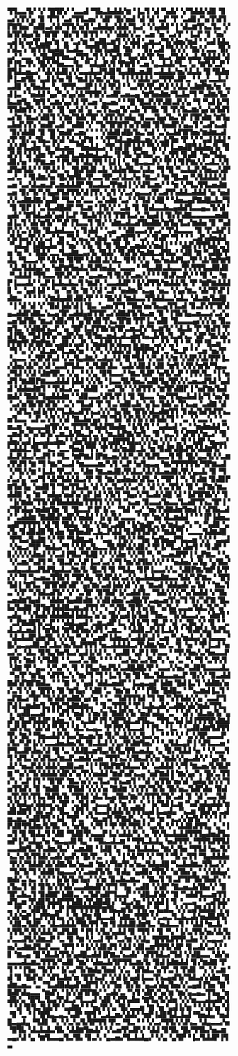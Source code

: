▜▜▃▃▜▞▝▞▝█▜▛▞▝▃▃▟▝▜▙▃▙▟▟▞▆▝▐▃▜▝▟▝▚▟▞▝▞▜▟▟▞▟▉▝▊▃▞▞▛▞▄▝▊▝▛▜▝▃▞▜▜▃▅▞▝▟▛▝█▞▅▟▝▟▝▟▝▃▛▝▛▝▃▟▊▞▚▞▛▟▜▛▇▜▅▞▚▟▊▃▞▟▞▜▜▞▅▜▝▃▙▟▄▞▟▟▞▜▃▞▝▞▄▟▟▝▐▝▟▃▆▜▚▃▜▃▝▞▙▜▛▟▄▞▙▝▇▜▛▝▉▞▜▝▉▜▜▝▝▞▝▟▟▞▞▃▝▃▅▝▅▝▃▞▛▝▐▃▛▝▊▝▅▞▃▟▐▞▄▞▛▃▙▞▆▝▄▝▃▞▆▝▚▟▉▃▆▜▝▞▟▟▝▃▆▃▞▜▞▟▅▞▆▟▝▝▄▟▐▟▄▞▟▃▚▝▆▜▜▜▄▟▄▜▃▟▃▝▜▜▙▜▄▟▊▝▇▞▝▝▊▞▃▟▝▜▞▞▞▝▇▞▞▃▃▝▉▞▃▞▝▃▃▝▄▜▙▟▜▜▅▃▞▜▜▃▜▝▞▝▅▜▝▜▄▞▟▞▛▝▇▃▞▜▟▞▄▟▄▜▟▟▟▝▟▛▐▜▃▜▚▝█▞▞▜▅▃▃▜▄▝▚▟▄▟▚▜▝▛▇▜▝▃▅▝▄▃▙▟▞▜▃▝▄▝▇▜▞▃▛▝█▜▟▃▅▃▞▝▟▞▟▟▊▞▞▃▃▟▄▟▜▟▊▜▄▟█▃▆▟▊▃▟▃▙▞▆▞▟▃▙▝█▝█▟▆▛▐▃▆▜▙▝▄▟▐▞▅▝▊▝▆▟▐▞▆▞▄▜▄▝▐▝▞▟▟▞▄▞▜▜▚▟▛▃▝▝▄▞▃▃▙▞▃▟▊▝▄▜▅▟▃▝▄▝▛▜▚▃▟▛▐▝▟▝▛▟▝▝▃▞▛▞▛▃▛▟▝▞▟▃▚▟▇▛▇▞▆▝▃▟▐▃▝▝▅▟▟▝▄▞▚▞▄▞▟▞▜▜▛▞▃▟▛▃▅▃▄▝▇▜▅▟▆▞▜▃▙▞▜▝▚▟▇▞▙▞▙▃▆▜▄▝▇▜▝▃▆▞▄▞▟▝▛▃▅▝▄▃▅▞▝▝█▝█▃▛▞▛▟▉▃▛▞▄▝▜▝▚▟▐▞▜▜▜▟▆▜▚▝▞▜▞▝█▝▄▞▟▝▄▝▃▜▚▃▄▜▞▃▙▝▛▜▙▝▉▝▛▞▙▃▆▞▄▞▅▜▟▜▃▞▆▝▆▃▞▟▊▜▝▞▆▞▜▟▞▜▛▝▟▜▚▜▚▟▄▝▊▃▃▜▄▞▙▃▚▛▐▜▛▟▆▝▆▜▄▃▙▟▚▜▚▝▅▟▛▃▟▝▚▟▇▝▞▝▜▞▜▛▇▜▚▞▛▟▇▝▉▜▅▟▛▞▄▃▜▝▃▟▚▃▟▝▉▞▟▟▊▝▊▝█▝▅▟▛▃▅▞▝▝▝▞▟▟▊▟█▞▙▃▚▟▝▃▚▃▙▛▇▜▅▞▆▟▆▃▟▞▛▝▉▞▃▜▙▃▜▞▟▝▟▃▚▛▇▝▝▞▛▜▟▃▅▟█▃▅▞▞▃▙▜▅▝▛▝▞▝▄▟▐▟▟▝▟▞▟▜▃▟▅▝▆▝▟▃▅▃▝▜▅▟▟▃▞▜▚▟▐▛▐▟▞▝▜▞▞▛▐▃▅▟█▜▟▟▅▞▙▝▉▟▚▜▝▟▝▟▆▝▛▃▟▟▜▃▆▟▅▟▃▟▃▝▊▜▙▝▅▜▙▞▃▝▄▜▜▝▊▟▊▝▅▞▜▟▄▟▊▞▅▝▝▛▇▃▆▝▐▜▞▜▝▟▄▜▜▝▐▟▐▝▄▝█▃▄▃▛▞▝▛▐▝▊▛▇▞▞▃▟▃▚▜▟▜▅▜▟▞▝▝▛▟▞▝▃▝█▟▜▟▊▃▙▝▟▟▅▜▙▃▚▟▄▝▜▝█▝▚▃▙▟▚▜▅▃▞▟▛▃▞▃▝▝▊▟▆▞▅▝█▞▆▜▙▞▛▃▃▜▛▃▞▟▃▞▅▝▇▃▞▝▇▝█▃▆▝▚▜▟▟▟▞▟▃▅▝▃▞▟▃▅▃▛▃▆▟▟▟▛▝▉▃▟▃▞▛▇▟▐▝▞▟▜▃▆▞▝▝▆▝▞▜▃▜▜▃▅▟▇▃▅▝▉▞▜▞▚▜▄▟▜▟▜▜▞▟▐▜▚▝▄▜▝▞▃▞▄▃▃▞▛▃▟▜▚▟▟▃▟▟▟▝▅▝▅▟▞▞▃▟▇▟▇▞▄▟▛▝▜▃▚▞▃▃▝▃▚▟▆▝▃▞▝▞▜▟▝▟█▝▝▟▅▃▄▛▇▟█▃▙▞▜▝▉▝▉▛▐▝▃▜▃▟█▟▛▝▜▃▆▝▐▜▞▞▝▃▙▝▊▝▊▟▃▃▙▃▄▟▟▜▃▃▄▃▜▞▟▝▄▟▞▝▇▜▟▃▟▞▄▟▐▃▛▝▇▃▙▜▚▜▝▛▇▜▃▞▃▜▄▟▐▝▉▞▛▟▇▃▃▃▃▃▅▟▊▟▐▃▜▝▟▞▆▜▞▝▚▛▐▜▃▃▜▝▉▞▝▟▆▃▟▃▟▜▙▟▇▞▆▜▄▜▃▞▆▟▅▝▉▝▚▟▛▞▞▃▚▜▙▝█▃▙▟▃▃▚▝▊▟▟▝▝▃▄▝▝▟▊▃▃▞▛▃▞▝▛▟▃▃▃▝▉▝▛▃▙▛▐▞▙▜▄▞▛▞▞▃▞▝▅▝▜▞▄▃▚▞▆▟▝▃▅▜▛▜▝▃▞▝▊▟▛▝▜▝▝▝▃▟▚▟▅▟▟▝▚▟▃▛▐▟█▃▙▞▜▝▅▞▝▞▙▝█▝▇▝█▃▛▃▅▟▞▞▅▟▐▝▝▝▟▟▚▜▜▜▟▞▃▜▅▝▅▝▚▝█▟▞▃▃▜▄▟▇▃▄▞▙▝▉▟▞▝▊▟▜▞▆▟▇▃▟▜▙▞▝▟█▝▇▝▚▟█▞▛▟▄▝▜▃▃▞▛▝▟▞▆▝▉▜▛▝▟▟▊▟▞▟▃▝▊▜▝▞▄▝▅▞▅▟▟▜▄▞▛▝▟▞▆▛▇▜▝▟▃▜▟▟▄▞▄▝▅▛▇▜▅▟▃▜▟▜▅▟▄▝▃▃▄▝▝▜▄▟▉▃▙▃▃▜▚▜▜▜▄▟▉▟▊▝▚▟▟▟▝▜▜▃▃▜▛▟▚▞▃▝▄▃▅▃▜▝▉▞▛▃▅▞▞▝▝▝▊▟▚▃▛▞▝▝▉▝▃▝▆▛▐▃▃▟▞▝▃▛▐▃▙▃▙▃▜▝▇▟▚▝▃▃▟▟▛▝▐▞▟▜▜▞▆▟▟▞▙▝▛▝▇▛▇▟▟▟▊▝▃▝▄▟▐▟▝▝▅▝▚▞▙▝▇▝▞▟▝▃▛▝▅▟▆▞▚▃▄▝▅▃▝▞▄▞▆▃▝▟▞▜▚▛▐▟▆▃▝▝▝▝▝▞▆▟▄▟▊▟▉▞▛▝▝▝▇▞▟▝▆▟▃▃▜▜▟▟▃▃▚▟▃▝▟▃▆▞▙▟█▝▐▝▟▝▟▝▞▝▉▟▐▟▞▟▐▝█▃▝▃▅▞▛▜▝▜▙▞▅▞▙▃▄▜▜▃▟▝▊▃▛▞▛▜▛▟▄▃▟▟▛▟▇▃▚▃▄▜▛▃▟▟▄▟▜▜▛▃▞▟▇▟▜▞▙▃▅▝▉▝▐▜▙▜▄▃▅▃▃▞▃▞▄▃▅▜▟▜▙▝▆▃▞▟▊▞▜▝▄▜▛▟▊▜▚▃▜▛▇▝▛▛▐▃▚▟▊▝▉▃▃▃▄▞▞▞▅▝▉▃▅▜▃▝▞▟█▟▚▃▛▝▄▝█▛▐▃▛▛▇▞▆▜▛▃▅▃▛▞▜▃▆▜▞▝▟▃▙▝▛▝▊▟▜▝▛▟▐▜▙▝▜▟▐▜▚▞▚▟▛▞▅▝▉▜▅▃▅▟▃▟▃▟▅▜▄▃▙▜▄▜▃▟▚▃▝▟▛▝▇▞▟▞▛▛▇▜▚▛▇▛▇▞▃▟▊▞▄▟▚▝▅▟▟▜▞▟▃▃▜▞▄▃▝▃▞▞▃▜▝▝▚▝▛▝█▃▆▝▝▝▜▝▄▝▞▝▟▃▆▞▜▃▆▞▅▝▝▞▚▝▞▟▟▞▟▝█▜▛▜▟▝▃▝▆▃▛▝▝▃▅▝▅▞▛▝▄▃▃▝▃▜▛▟▚▟▝▞▃▜▄▟▇▞▃▟▄▞▟▝█▝▜▟▝▞▚▟▝▞▆▝▞▟▛▞▟▞▛▛▐▃▞▟▅▞▟▞▚▞▟▝▃▃▛▜▟▃▝▃▜▟▛▟▃▝▃▟▞▟▉▟▝▟▊▝▆▜▝▞▛▞▆▜▞▜▄▃▞▜▟▝▞▟▝▟▇▜▛▃▝▞▄▝▝▞▄▝▉▜▃▃▞▝▇▃▜▟▛▝▅▜▞▃▛▝▐▜▚▜▃▝▐▝▅▟▜▝▇▟▊▛▇▃▃▟▟▟▐▟▟▝▞▞▙▝▐▃▃▜▙▜▅▃▚▟▊▜▄▜▛▞▞▃▅▃▟▜▟▝▄▟▟▝▟▟▅▟▇▜▝▝▛▟▃▞▃▝▟▟▉▝▝▃▞▜▞▝▞▟▜▜▚▝▆▜▛▟▉▛▐▝▅▛▇▞▙▟▆▟▞▝▇▟▞▜▄▟▟▟▆▝▝▟▉▃▃▞▟▜▞▛▐▝▊▝█▃▃▝▅▞▜▜▄▃▙▟▐▞▜▝▅▞▆▝▃▞▅▜▙▜▛▟▜▞▝▃▚▝▜▃▟▝▛▝▊▃▚▟▉▃▙▝▄▜▃▜▟▞▃▜▚▃▄▝▃▟▇▝▟▝▝▟▜▃▚▟▐▞▛▞▜▃▙▃▟▜▚▃▞▞▞▜▄▜▙▝▇▜▞▟▃▟▆▜▜▝▊▟▄▜▟▜▟▜▚▃▅▜▃▃▝▃▛▃▚▜▝▞▟▝▇▃▙▞▄▞▜▝▜▟▝▟▚▜▞▞▟▜▟▞▜▝▝▃▝▞▃▃▚▝▝▃▅▃▅▝▄▃▃▃▆▜▛▞▄▝▛▜▜▞▜▟▟▜▙▟▅▝▐▞▙▜▝▝▄▟▄▟▝▃▝▝▅▟▅▟▟▝▚▃▆▟▚▞▚▞▅▜▞▃▆▃▙▜▙▃▛▃▚▝▆▃▙▛▇▞▆▜▃▝▉▝▄▃▜▝▟▜▛▞▆▃▞▝█▟▅▞▄▟▐▃▄▟▄▟▅▞▝▟▅▜▟▟▚▜▚▟█▜▜▟▄▞▞▞▆▝▞▞▝▃▜▝▐▟▛▝▅▃▄▞▚▟▟▟▃▜▙▝▚▃▝▃▃▜▅▟▝▜▚▝▛▝▟▞▆▟▉▃▙▝▆▝▊▟▛▟█▟▜▞▟▟▇▜▞▝▟▃▛▟▃▞▃▟▜▝▝▜▃▝▆▛▇▟▐▛▇▃▅▞▟▞▚▞▚▜▟▜▃▃▜▝▊▝█▞▄▃▜▞▞▃▆▞▛▟▜▝▇▝▜▝▇▞▚▃▟▝▆▃▃▃▆▞▚▜▝▃▛▝▅▜▄▃▄▝▇▞▜▜▜▜▜▞▜▛▇▃▟▝▞▜▞▞▆▝▐▃▙▝▛▃▞▃▝▟▆▝▇▃▅▟▉▞▛▟▃▞▟▞▟▃▅▟▊▞▛▞▄▃▙▝▉▝▜▞▃▞▄▝▃▞▜▝▟▞▜▟▞▟▃▞▛▝▉▝▇▞▄▟▅▟▞▟▜▃▚▝▜▛▐▝▚▝▊▟▇▝▉▟▊▛▇▜▅▜▄▝▅▟▊▜▝▜▅▜▜▃▙▝▟▝▞▃▜▃▞▞▃▞▚▝▟▝▞▃▜▜▞▝▉▝▃▛▇▞▆▃▟▟▇▝▄▝▆▝▚▟▄▞▅▟▚▞▄▛▐▟▝▞▙▜▝▜▄▞▞▜▃▟▞▟█▝▟▝▐▟▜▛▇▞▞▝▊▝▐▞▆▟▞▜▜▞▟▜▙▟▟▟▄▜▜▜▜▝▞▞▜▝▚▃▅▝▊▃▃▞▙▃▃▜▃▟▛▜▚▃▜▛▐▝▞▜▛▟▄▞▅▟▆▜▅▝▊▝█▃▃▛▐▛▐▞▃▝▜▟▝▃▞▝▅▞▛▟▇▟▅▜▅▟▐▝▟▜▙▃▟▞▝▃▟▟▆▝▇▟▉▟▚▟▛▞▅▟▟▝▐▞▄▜▞▃▃▃▝▝▛▝▆▞▟▃▆▟▟▝▝▝▐▛▐▟▅▃▄▟▛▜▜▜▜▝▟▝▉▝█▟▄▝▟▞▝▞▆▞▃▟▉▝▐▞▆▟▛▃▚▞▆▟▃▞▚▝▚▝▚▟▊▝▄▞▙▝▊▟▉▟█▝▊▟▅▝▇▜▅▟▛▃▙▃▛▟▟▝▉▟▜▜▟▜▞▝▇▟▞▜▝▃▃▃▜▟▇▟█▝▛▜▃▞▙▟▇▝▞▝▛▝▜▟▇▃▅▝▝▃▄▝▐▜▞▞▝▜▅▝▆▜▅▃▛▜▄▃▅▝▞▞▝▃▄▟▝▞▅▃▞▜▛▝▆▟▄▞▜▝▞▟▚▞▙▃▃▜▙▜▛▟▞▟▉▞▝▛▐▞▜▃▞▟▅▜▝▝▊▟▛▝▊▞▞▞▞▟▆▟▝▞▃▟▐▜▙▞▜▟█▝▞▝▞▟▆▝▞▞▜▝▚▝▚▃▅▟▛▛▐▝▄▛▇▃▝▝▄▝▞▃▆▞▚▟▜▝▚▝▉▃▛▃▚▛▐▃▞▃▞▞▜▝▆▞▟▜▙▞▞▞▝▝▅▟▅▞▃▜▄▝▄▜▙▞▃▟▄▃▟▃▟▜▟▜▄▟▃▞▆▞▙▝█▃▜▝▊▝▜▟▄▝▊▛▐▃▃▞▞▃▝▟▊▛▇▞▆▛▐▞▛▞▞▝▜▝▚▃▅▃▜▜▙▜▝▜▛▟▄▝▛▟▛▟▞▃▞▞▄▃▙▟▄▟▇▃▃▜▟▞▚▛▇▃▝▝█▜▜▟▐▝▇▜▃▝█▜▛▟▛▟▛▝▄▞▆▞▃▟▐▟▞▟▝▞▄▝▆▃▟▝▟▟▄▟▞▃▜▟▝▝▆▃▜▃▝▞▛▝▚▜▟▃▟▜▞▝▞▝▃▜▛▝▉▜▙▛▐▞▃▟▟▜▃▝▜▟▞▞▞▞▚▞▙▟▟▝▞▜▙▃▅▟▆▜▄▟▝▝▟▟▅▜▄▟▉▟▆▝▞▟▊▟▅▞▃▟█▞▛▃▄▃▅▜▚▞▜▝▊▞▚▛▇▝█▃▙▞▙▟▇▝▉▜▅▜▟▟█▃▆▃▟▜▜▝▚▝▚▜▙▝▊▜▚▞▆▝▚▞▙▞▃▃▄▜▟▃▜▞▚▞▃▟▄▝▝▞▙▟▞▟▟▟▇▟▐▟▟▃▚▞▄▝█▞▄▟▐▞▙▟▝▜▅▃▝▜▞▟▃▃▞▃▝▟▆▜▝▝▃▛▇▟█▜▞▃▛▝▝▟▟▃▄▟▝▃▆▃▟▛▐▃▝▟▐▞▜▝█▃▛▝▟▝▃▜▙▝▞▝▊▝▝▃▟▃▟▃▅▟▐▝▆▜▟▝▇▜▟▜▅▞▟▜▝▃▆▃▝▝▟▟▊▃▛▟▐▃▙▜▝▝▉▟▛▟▄▜▟▜▄▝▟▃▙▟▛▟▅▜▙▝▞▞▅▝▚▞▝▃▆▛▐▟▅▃▞▃▟▟▚▟▝▃▅▝▚▞▆▟▄▞▄▜▃▃▃▝█▞▄▃▄▟▉▃▛▃▙▞▅▞▙▟▜▜▜▝▅▃▟▟▟▟▃▞▛▟▇▞▆▞▃▝▊▝▅▝▝▛▐▃▟▝▅▃▞▃▝▟▃▝▊▜▄▜▅▜▃▞▄▟▐▞▟▝▃▝▄▟▉▝▄▛▐▝▛▃▃▝▝▜▚▜▅▞▃▜▅▃▃▛▐▜▚▝▆▟▝▞▜▟▊▝▝▃▃▞▃▜▙▝▝▝▝▝▃▞▅▞▃▞▙▞▚▝▃▝▃▝▚▝▜▝▃▜▚▜▝▟▇▝▛▝▄▃▝▞▚▞▚▝▊▝▐▜▄▞▆▟▜▞▃▟█▟█▞▛▝▃▃▞▞▅▞▚▟▉▜▃▃▃▟▃▝▚▞▛▝▇▜▄▝▟▜▜▃▚▝▆▞▜▝▜▝▐▃▜▝▇▝█▝▇▃▜▟▃▃▅▃▛▝▉▞▞▝▉▃▟▟▇▟▚▛▇▛▇▟▃▝▝▝▇▝▚▝▄▟▝▟▟▃▅▟▛▝▐▃▄▃▄▛▐▟▆▝█▟▐▃▜▝▟▟▇▞▅▞▃▜▝▞▄▝█▜▚▝▇▝▆▜▄▞▝▟▇▝▃▝▆▞▆▝▞▝▐▜▙▝█▟█▃▝▝▚▃▆▟▐▃▜▝▃▛▇▃▞▜▛▝▜▞▟▟▚▟▇▞▄▞▅▝▝▃▝▜▟▜▜▜▟▝▜▝▇▝▚▜▜▟▞▞▄▝▃▃▛▜▛▟▐▃▆▟▅▜▃▜▜▞▜▟▇▟▆▃▝▝▊▃▜▜▜▞▝▛▐▃▙▃▟▞▃▟▇▞▟▞▆▟▞▜▜▃▚▝▄▟▉▃▃▟▝▝▝▟▜▝▅▟▝▞▅▞▆▝▇▟▛▞▙▝▅▟▚▟▄▝▃▝▝▟▚▝▟▃▆▞▙▝▄▟▚▞▙▟▜▟▟▛▐▟▆▃▚▝▚▃▙▛▐▜▝▟▛▜▟▃▟▜▙▃▝▜▜▃▜▟▐▟▐▜▜▜▛▟▇▟▚▟▚▜▄▝▟▞▟▝▚▜▞▝▟▃▚▃▄▃▝▛▐▜▚▜▃▃▟▝▐▜▃▝▐▃▝▝▄▟▊▟▇▜▟▜▜▜▚▝▇▞▝▜▅▃▟▟▚▜▄▞▆▃▅▞▆▝▉▞▚▟▞▞▄▜▃▞▃▝▝▝▝▞▝▃▚▜▛▃▃▃▛▞▙▞▚▛▐▞▞▃▃▟▅▟▅▞▙▝▉▃▙▟▝▞▄▞▛▟▇▜▅▞▝▝▄▜▟▃▄▛▐▝▟▜▃▃▅▝▛▜▃▟▛▟▅▞▟▝█▝▃▝▟▟█▃▆▜▄▞▙▜▄▜▜▃▅▟▄▝▄▝▉▞▜▟▟▝▅▝▝▞▃▃▜▜▝▟▜▃▚▞▟▜▃▞▆▃▛▃▆▟▞▃▅▝▜▜▚▃▚▜▙▃▛▞▅▝▇▟▞▞▄▃▟▞▞▝▄▞▙▟▞▝▅▃▛▟▞▟▟▞▄▟▉▃▅▝▐▝▐▜▙▛▇▜▟▃▃▜▞▝▃▟▟▟▝▞▜▝▆▃▅▞▙▜▙▛▇▝▚▞▞▜▞▟▟▟▞▟▛▞▚▞▛▞▅▟▟▝▆▟▚▟▚▃▄▝▅▛▇▟▐▝▇▞▄▞▚▝█▞▃▜▜▞▚▝▃▛▐▜▝▝▉▜▛▝▇▃▚▞▞▃▜▃▞▜▚▃▅▜▝▝▟▝▄▜▜▞▅▞▟▝▄▟▄▜▞▞▞▜▅▜▜▟▚▝▊▝▆▟▊▝▝▛▇▟▝▞▞▞▅▝▇▟▆▝▞▞▛▞▜▞▙▝▉▞▅▃▜▟▛▟▅▝▉▟▄▜▚▜▚▜▜▃▜▟▜▞▙▝▜▜▟▝▟▃▜▃▄▜▙▞▆▞▚▜▜▜▞▜▞▃▟▝▊▝▟▝▃▃▜▟▞▞▙▟▃▞▟▟▄▞▃▜▛▝▃▜▟▝▚▃▃▞▚▝▅▝▝▃▚▝▐▞▜▟▐▃▆▝▚▟▚▟▄▟▟▞▆▟▊▟▇▜▝▟▞▃▛▝█▃▝▟▜▝▄▜▃▃▛▟▟▞▙▜▜▜▄▟▐▃▄▟▄▝▚▃▆▝█▟▚▞▃▟▅▃▅▃▚▟▊▜▜▝▐▟▝▜▛▃▝▝▅▃▅▜▝▛▇▟▚▃▚▝▅▝▆▝▚▃▞▞▆▜▞▝▞▝▐▝▛▟▉▜▜▟▆▞▙▜▙▝▚▝▅▜▄▝▞▜▝▝▛▝▛▞▜▜▞▝▄▞▙▝▞▝▟▟▉▟▜▜▄▝▄▝▐▃▜▝█▝▉▟▃▜▝▟▉▝▜▟▉▜▚▃▃▛▐▃▚▟▟▞▚▝▄▝▛▞▙▃▙▟▟▜▜▜▄▟▅▟▜▃▅▛▐▞▚▟▄▞▅▝▅▃▄▟▊▜▄▝▝▜▙▃▟▃▆▝▝▜▜▃▙▟▄▝▅▟▜▜▚▝▜▜▜▟▜▜▟▃▃▟▇▜▃▜▚▟▆▞▙▞▝▃▆▟▉▝▐▟█▝▄▝▜▃▜▃▙▟▃▝▇▞▄▜▅▝▜▜▟▝▅▃▜▞▚▃▚▞▙▜▜▟▞▃▟▞▄▟▚▝█▞▛▃▝▝▄▝▐▝▟▞▜▝▞▝▜▝▝▜▞▃▜▜▝▜▄▟▟▟▅▝▛▞▞▜▟▟▛▟▞▟▇▞▙▞▅▃▆▝▆▞▞▜▅▜▚▞▅▃▜▟▄▟█▝▚▃▙▟▆▃▜▜▃▞▞▝▜▞▜▞▜▝▟▟▊▜▄▃▃▞▞▃▅▟▜▞▙▝▊▟▄▝▄▟▊▞▜▜▞▝▅▜▙▞▄▝▝▞▟▟▄▞▆▟▞▃▚▃▝▞▞▝▐▞▙▜▄▜▄▞▝▞▅▝▊▃▙▃▆▃▝▝▇▃▜▝▊▃▛▜▛▜▙▜▙▟▚▝▝▞▙▃▜▝▟▝▊▜▞▞▛▟▞▃▃▟▅▟▛▞▛▜▝▜▄▝▃▟▊▝▞▟▛▝▇▃▅▃▙▜▙▞▞▝▉▜▛▃▙▃▜▝▊▟▇▛▐▟▉▃▝▃▜▟▚▟▛▜▃▃▛▝▝▟█▃▛▟▞▝▇▝▚▟▟▜▃▃▅▜▜▟▜▃▅▝▛▟▊▜▟▟▛▜▜▟▊▞▛▟█▟▊▞▝▟▃▞▅▝▐▞▟▟▐▝▊▝▃▃▄▝▝▃▟▜▟▞▃▝▛▃▝▟█▜▞▝▃▛▐▜▛▜▜▜▜▛▇▜▙▃▆▜▞▜▜▞▃▜▄▟▃▝▞▞▄▟▜▟▟▟▝▞▄▞▟▞▆▛▐▃▛▛▇▜▄▝▄▜▄▛▇▝█▃▃▟▝▟▇▃▜▜▛▝▞▃▄▃▜▃▙▃▟▞▅▟█▟▜▞▝▟▉▃▜▟▛▃▝▟▃▟▟▟▞▜▙▜▜▝▆▝▊▟▟▟▉▟▆▜▃▝▅▟▃▃▜▝▝▟▟▝▆▃▙▝▚▜▜▞▚▜▞▟▟▞▚▟▜▟▊▝▐▜▝▞▙▞▄▟▟▝▊▝▜▜▝▝▊▝▚▝▐▞▃▜▜▞▅▞▟▞▙▞▃▃▟▜▞▟▆▃▛▝▃▝▊▝▇▝▞▃▟▝▛▝▃▞▆▝▞▟▄▝█▜▜▟▜▜▚▟▅▝▞▃▄▃▞▝▅▞▃▟▇▟▜▃▛▃▃▝▛▜▝▝▐▞▞▟▉▟▜▝▟▟▝▟▊▃▆▜▜▜▞▟▛▝▊▃▟▞▃▞▞▝▊▝▇▃▄▝█▝▟▃▙▜▜▞▄▟█▃▟▟▐▛▇▃▚▃▟▞▝▟▜▜▟▃▞▜▟▝▞▟█▃▃▝▟▞▅▃▃▃▟▃▆▃▜▜▜▞▚▟▊▝▆▞▝▟▅▃▙▜▛▜▜▃▆▞▙▝▉▟▐▟▆▟▟▝▊▞▆▟▇▝▛▜▝▝▐▜▅▝▜▞▛▝▐▞▃▞▜▞▆▟▄▜▅▟▝▞▃▝▟▜▟▃▚▞▛▃▜▝▛▟▊▝▚▝▞▃▆▝▟▝▉▝█▟▚▞▝▟▜▃▙▞▅▝█▜▚▃▛▝▞▟▐▞▄▟▐▃▃▜▚▃▄▟▜▞▜▟▃▞▞▟▅▝▇▟▆▃▅▃▝▃▝▜▃▟▉▟▄▟▚▟▛▜▝▞▞▜▅▝▉▞▙▝▄▃▞▟▄▜▅▞▞▃▄▟▐▜▅▝▇▝█▟▛▟▄▃▃▝▆▟▚▝▐▞▞▟▜▛▇▞▝▃▟▞▃▝▚▜▝▟▛▞▚▞▆▝▆▞▄▃▄▃▜▜▄▝▅▟█▞▄▝▉▜▃▜▄▞▛▟▃▞▜▃▃▟▝▟█▝▟▜▚▟▅▝▇▜▄▜▞▟▅▝▞▞▅▃▃▟▄▟▛▟▝▝▟▝▉▜▃▜▟▞▛▝▄▟▇▞▝▝▅▞▛▞▄▝█▞▃▃▆▝▇▝▅▝▄▟▐▞▆▝▝▞▟▞▅▝▟▝▊▝▃▝▐▝█▜▄▃▄▃▚▟▛▝█▜▝▃▟▃▆▞▟▟▞▝▆▛▐▟▉▜▟▃▙▟▝▜▅▟▄▝▅▟█▃▄▟▄▝▜▟▊▝▚▝▞▃▚▞▙▜▛▜▜▝▛▃▝▜▃▝▝▝▞▃▞▜▜▞▞▟▚▃▝▟▄▃▃▞▅▝█▜▙▝▟▃▙▟▃▜▙▝▟▟▇▜▅▟▞▝▞▃▅▜▚▟▛▞▝▟▟▝▊▜▙▝█▞▜▜▙▞▅▃▆▃▄▞▟▝▄▝▆▜▃▃▄▜▃▜▙▝▊▃▚▝▄▃▅▞▜▃▙▟▄▞▝▞▄▝▄▜▛▝▐▃▜▟▟▛▐▜▃